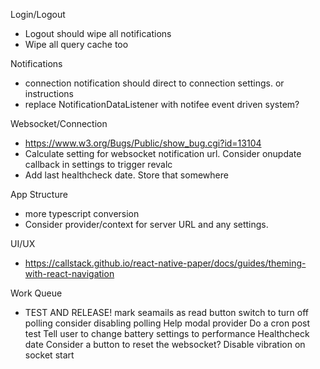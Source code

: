 Login/Logout
* Logout should wipe all notifications
* Wipe all query cache too

Notifications
* connection notification should direct to connection settings. or instructions
* replace NotificationDataListener with notifee event driven system?

Websocket/Connection
* https://www.w3.org/Bugs/Public/show_bug.cgi?id=13104
* Calculate setting for websocket notification url. Consider onupdate callback in settings to trigger revalc
* Add last healthcheck date. Store that somewhere

App Structure
* more typescript conversion
* Consider provider/context for server URL and any settings.

UI/UX
* https://callstack.github.io/react-native-paper/docs/guides/theming-with-react-navigation

Work Queue
* TEST AND RELEASE!
  mark seamails as read button
  switch to turn off polling
  consider disabling polling
  Help modal provider
  Do a cron post test
  Tell user to change battery settings to performance
  Healthcheck date
  Consider a button to reset the websocket?
  Disable vibration on socket start

